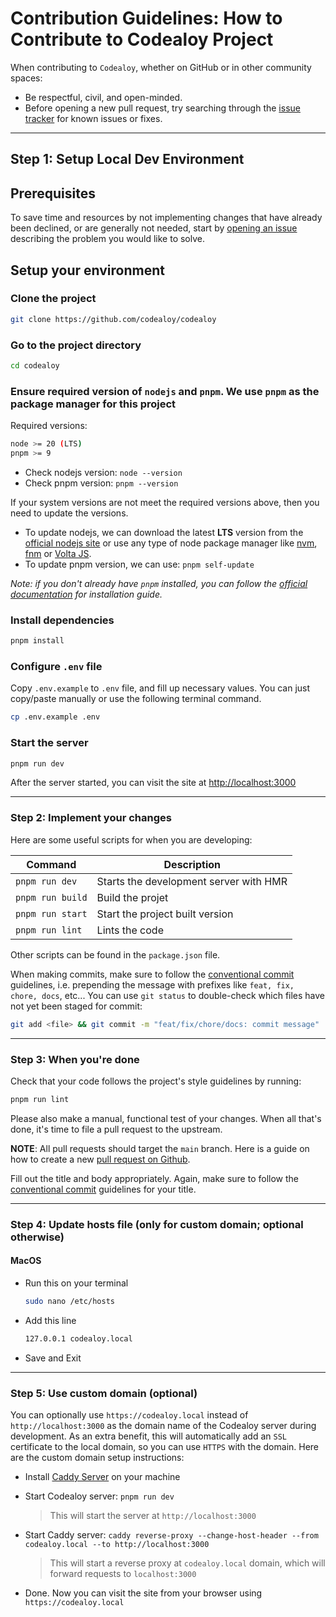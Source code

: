 # Contribution Guidelines: How to Contribute to Codealoy Project

When contributing to `Codealoy`, whether on GitHub or in other community spaces:

- Be respectful, civil, and open-minded.
- Before opening a new pull request, try searching through the [issue tracker](https://github.com/codealoy/codealoy/issues) for known issues or fixes.

---

## Step 1: Setup Local Dev Environment

## Prerequisites

To save time and resources by not implementing changes that have already been declined, or are generally not needed, start by [opening an issue](https://github.com/codealoy/codealoy/issues/new) describing the problem you would like to solve.

## Setup your environment

### Clone the project

```bash
git clone https://github.com/codealoy/codealoy
```

### Go to the project directory

```bash
cd codealoy
```

### Ensure required version of `nodejs` and `pnpm`. We use `pnpm` as the package manager for this project

Required versions:

```bash
node >= 20 (LTS)
pnpm >= 9
```

- Check nodejs version: `node --version`
- Check pnpm version: `pnpm --version`

If your system versions are not meet the required versions above, then you need to update the versions.

- To update nodejs, we can download the latest **LTS** version from the [official nodejs site](https://nodejs.org/en/) or use any type of node package manager like [nvm](https://github.com/nvm-sh/nvm), [fnm](https://github.com/Schniz/fnm) or [Volta JS](https://volta.sh/).
- To update pnpm version, we can use: `pnpm self-update`

_Note: if you don't already have `pnpm` installed, you can follow the [official documentation](https://pnpm.io/installation) for installation guide._

### Install dependencies

```bash
pnpm install
```

### Configure `.env` file

Copy `.env.example` to `.env` file, and fill up necessary values. You can just copy/paste manually or use the following terminal command.

```bash
cp .env.example .env
```

### Start the server

```bash
pnpm run dev
```

After the server started, you can visit the site at [http://localhost:3000](http://localhost:3000)

---

### Step 2: Implement your changes

Here are some useful scripts for when you are developing:

| Command          | Description                            |
| ---------------- | -------------------------------------- |
| `pnpm run dev`   | Starts the development server with HMR |
| `pnpm run build` | Build the projet                       |
| `pnpm run start` | Start the project built version        |
| `pnpm run lint`  | Lints the code                         |

Other scripts can be found in the `package.json` file.

When making commits, make sure to follow the [conventional commit](https://www.conventionalcommits.org/en/v1.0.0/) guidelines, i.e. prepending the message with prefixes like `feat, fix, chore, docs`, etc... You can use `git status` to double-check which files have not yet been staged for commit:

```bash
git add <file> && git commit -m "feat/fix/chore/docs: commit message"
```

---

### Step 3: When you're done

Check that your code follows the project's style guidelines by running:

```bash
pnpm run lint
```

Please also make a manual, functional test of your changes. When all that's done, it's time to file a pull request to the upstream.

**NOTE**: All pull requests should target the `main` branch. Here is a guide on how to create a new [pull request on Github](https://docs.github.com/en/desktop/contributing-and-collaborating-using-github-desktop/working-with-your-remote-repository-on-github-or-github-enterprise/creating-an-issue-or-pull-request).

Fill out the title and body appropriately. Again, make sure to follow the [conventional commit](https://www.conventionalcommits.org/en/v1.0.0/) guidelines for your title.

---

### Step 4: Update hosts file (only for custom domain; optional otherwise)

#### MacOS

- Run this on your terminal

  ```bash
  sudo nano /etc/hosts
  ```

- Add this line

  ```bash
  127.0.0.1 codealoy.local
  ```

- Save and Exit

---

### Step 5: Use custom domain (optional)

You can optionally use `https://codealoy.local` instead of `http://localhost:3000` as the domain name of the Codealoy server during development. As an extra benefit, this will automatically add an `SSL` certificate to the local domain, so you can use `HTTPS` with the domain. Here are the custom domain setup instructions:

- Install [Caddy Server](https://caddyserver.com/docs/install) on your machine

- Start Codealoy server: `pnpm run dev`

  > This will start the server at `http://localhost:3000`

- Start Caddy server: `caddy reverse-proxy --change-host-header --from codealoy.local --to http://localhost:3000`

  > This will start a reverse proxy at `codealoy.local` domain, which will forward requests to `localhost:3000`

- Done. Now you can visit the site from your browser using `https://codealoy.local`
